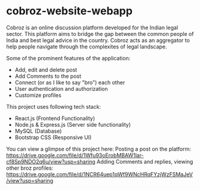 # cobroz-website-webapp
 Cobroz is an online discussion platform developed for the Indian legal sector. This platform aims to bridge the gap between the common people of India and best legal advice in the country. Cobroz acts as an aggregator to help people navigate through the complexites of legal landscape.

Some of the prominent features of the application:
* Add, edit and delete post
* Add Comments to the post
* Connect (or as I like to say "bro") each other
* User authentication and authorization
* Customize profiles

This project uses following tech stack:
* React.js (Frontend Functionality)
* Node.js & Express.js (Server side functionality)
* MySQL (Database)
* Bootstrap CSS (Responsive UI)


You can view a glimpse of this project here: 
Posting a post on the platform: https://drive.google.com/file/d/1Wfu93oErobMBAW1lar-cf8Sp9NDO2q6u/view?usp=sharing
Adding Comments and replies, viewing other broz profiles: https://drive.google.com/file/d/1NCR64uep1qWf9WNcHRqFYzjWzFSMaJeV/view?usp=sharing 
